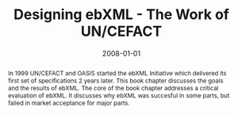 ---
abstract: In 1999 UN/CEFACT and OASIS started the ebXML Initiative which delivered
  its first set of specifications 2 years later. This book chapter discusses the goals
  and the results of ebXML. The core of the book chapter addresses a critical evaluation
  of ebXML. It discusses why ebXML was succesful in some parts, but failed in market
  acceptance for major parts.
authors:
- Klaus-Dieter Naujok
- Christian Huemer
date: '2008-01-01'
featured: false
links:
- name: Publik
  url: https://publik.tuwien.ac.at/showentry.php?ID=141742&lang=2
publication_types:
- '6'
publishDate: '2008-01-01'
title: Designing ebXML - The Work of UN/CEFACT
url_pdf: ''
---